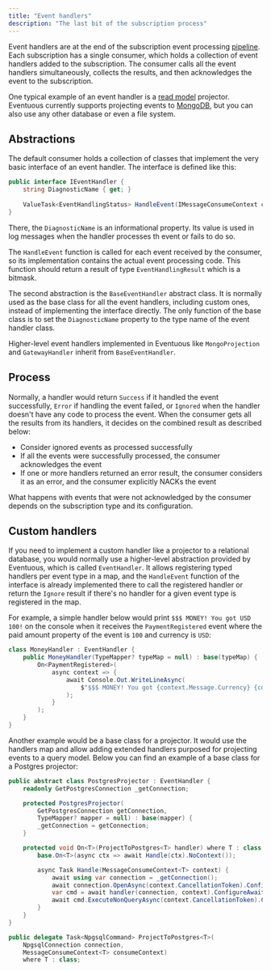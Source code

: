 ```yaml
---
title: "Event handlers"
description: "The last bit of the subscription process"
---
```


Event handlers are at the end of the subscription event processing [pipeline](../pipes). Each subscription has a single consumer, which holds a collection of event handlers added to the subscription. The consumer calls all the event handlers simultaneously, collects the results, and then acknowledges the event to the subscription.

One typical example of an event handler is a [read model](../../read-models) projector. Eventuous currently supports projecting events to [MongoDB](../../infra/mongodb), but you can also use any other database or even a file system.

## Abstractions

The default consumer holds a collection of classes that implement the very basic interface of an event handler. The interface is defined like this:

```csharp
public interface IEventHandler {
    string DiagnosticName { get; }
    
    ValueTask<EventHandlingStatus> HandleEvent(IMessageConsumeContext context);
}
```

There, the `DiagnosticName` is an informational property. Its value is used in log messages when the handler processes th event or fails to do so. 

The `HandleEvent` function is called for each event received by the consumer, so its implementation contains the actual event processing code. This function should return a result of type `EventHandlingResult` which is a bitmask. 

The second abstraction is the `BaseEventHandler` abstract class. It is normally used as the base class for all the event handlers, including custom ones, instead of implementing the interface directly. The only function of the base class is to set the `DiagnosticName` property to the type name of the event handler class.

Higher-level event handlers implemented in Eventuous like `MongoProjection` and `GatewayHandler` inherit from `BaseEventHandler`.

## Process

Normally, a handler would return `Success` if it handled the event successfully, `Error` if handling the event failed, or `Ignored` when the handler doesn't have any code to process the event. When the consumer gets all the results from its handlers, it decides on the combined result as described below:

- Consider ignored events as processed successfully
- If all the events were successfully processed, the consumer acknowledges the event
- If one or more handlers returned an error result, the consumer considers it as an error, and the consumer explicitly NACKs the event

What happens with events that were not acknowledged by the consumer depends on the subscription type and its configuration.

## Custom handlers

If you need to implement a custom handler like a projector to a relational database, you would normally use a higher-level abstraction provided by Eventuous, which is called `EventHandler`. It allows registering typed handlers per event type in a map, and the `HandleEvent` function of the interface is already implemented there to call the registered handler or return the `Ignore` result if there's no handler for a given event type is registered in the map.

For example, a simple handler below would print `$$$ MONEY! You got USD 100!` on the console when it receives the `PaymentRegistered` event where the paid amount property of the event is `100` and currency is `USD`:

```csharp
class MoneyHandler : EventHandler {
    public MoneyHandler(TypeMapper? typeMap = null) : base(typeMap) {
        On<PaymentRegistered>(
            async context => {
                await Console.Out.WriteLineAsync(
                    $"$$$ MONEY! You got {context.Message.Currency} {context.Message.AmountPaid}"
                );
            }
        );
    }
}
```

Another example would be a base class for a projector. It would use the handlers map and allow adding extended handlers purposed for projecting events to a query model. Below you can find an example of a base class for a Postgres projector:

```csharp
public abstract class PostgresProjector : EventHandler {
    readonly GetPostgresConnection _getConnection;

    protected PostgresProjector(
        GetPostgresConnection getConnection, 
        TypeMapper? mapper = null) : base(mapper) {
        _getConnection = getConnection;
    }

    protected void On<T>(ProjectToPostgres<T> handler) where T : class {
        base.On<T>(async ctx => await Handle(ctx).NoContext());

        async Task Handle(MessageConsumeContext<T> context) {
            await using var connection = _getConnection();
            await connection.OpenAsync(context.CancellationToken).ConfigureAwait(false);
            var cmd = await handler(connection, context).ConfigureAwait(false);
            await cmd.ExecuteNonQueryAsync(context.CancellationToken).ConfigureAwait(false);
        }
    }
}

public delegate Task<NpgsqlCommand> ProjectToPostgres<T>(
    NpgsqlConnection connection, 
    MessageConsumeContext<T> consumeContext)
    where T : class;
```